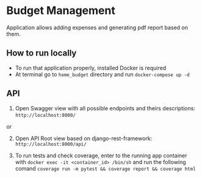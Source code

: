 # Budget Management

Application allows adding expenses and generating pdf report based on them.

## How to run locally
- To run that application properly, installed Docker is required
- At terminal go to `home_budget` directory and run `docker-compose up -d`

## API

1. Open Swagger view with all possible endpoints and theirs descriptions:
`http://localhost:8000/`

or

2. Open API Root view based on django-rest-framework:
`http://localhost:8000/api/`

3. To run tests and check coverage, enter to the running app container with 
`docker exec -it <container_id> /bin/sh` and run the following comand 
`coverage run -m pytest && coverage report && coverage html`
